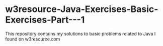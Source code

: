 # w3resource-Java-Exercises-Basic-Exercises-Part---1
This repository contains my solutions to basic problems related to Java I found on w3resource.com
